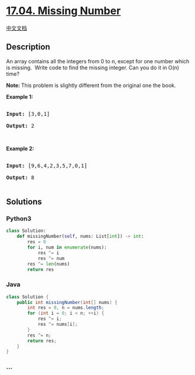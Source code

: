 # [17.04. Missing Number](https://leetcode-cn.com/problems/missing-number-lcci)

[中文文档](/lcci/17.04.Missing%20Number/README.md)

## Description
<p>An array&nbsp;contains all the integers from 0 to n, except for one number which is missing.&nbsp; Write code to find the missing integer. Can you do it in O(n) time?</p>



<p><strong>Note: </strong>This problem is slightly different from the original one the book.</p>



<p><strong>Example 1: </strong></p>



<pre>

<strong>Input: </strong>[3,0,1]

<strong>Output: </strong>2</pre>



<p>&nbsp;</p>



<p><strong>Example 2: </strong></p>



<pre>

<strong>Input: </strong>[9,6,4,2,3,5,7,0,1]

<strong>Output: </strong>8

</pre>




## Solutions


<!-- tabs:start -->

### **Python3**

```python
class Solution:
    def missingNumber(self, nums: List[int]) -> int:
        res = 0
        for i, num in enumerate(nums):
            res ^= i
            res ^= num
        res ^= len(nums)
        return res
```

### **Java**

```java
class Solution {
    public int missingNumber(int[] nums) {
        int res = 0, n = nums.length;
        for (int i = 0; i < n; ++i) {
            res ^= i;
            res ^= nums[i];
        }
        res ^= n;
        return res;
    }
}
```

### **...**
```

```

<!-- tabs:end -->